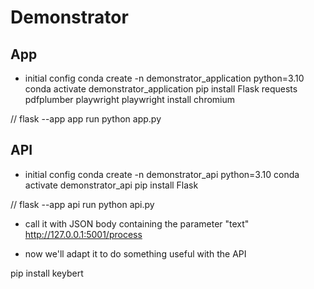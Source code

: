 # Demonstrator

## App
- initial config
conda create -n demonstrator_application python=3.10
conda activate demonstrator_application
pip install Flask requests pdfplumber playwright
playwright install chromium

// flask --app app run
python app.py

## API
- initial config
conda create -n demonstrator_api python=3.10
conda activate demonstrator_api
pip install Flask

// flask --app api run
python api.py

- call it with JSON body containing the parameter "text"
http://127.0.0.1:5001/process

- now we'll adapt it to do something useful with the API

pip install keybert